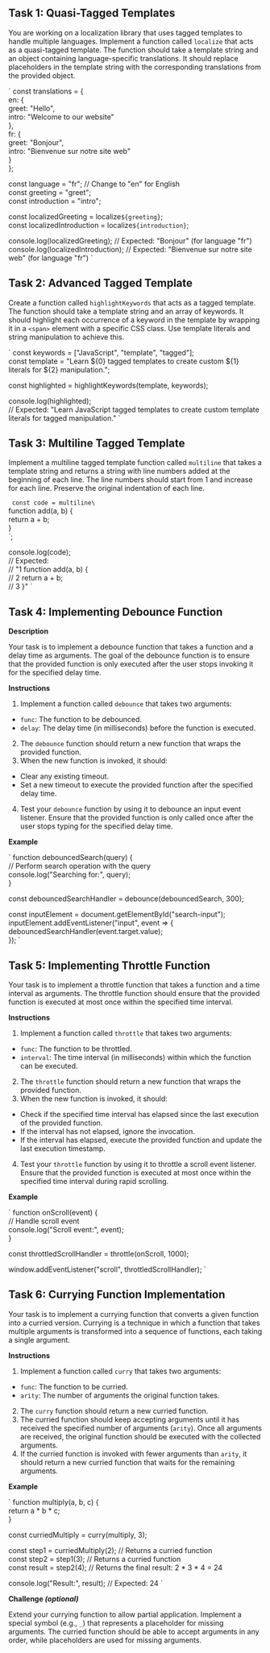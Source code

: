## Task 1: Quasi-Tagged Templates

You are working on a localization library that uses tagged templates to handle multiple languages. Implement a function called `localize` that acts as a quasi-tagged template. The function should take a template string and an object containing language-specific translations. It should replace placeholders in the template string with the corresponding translations from the provided object.

`
const translations = {  
	en: {  
	greet: "Hello",  
	intro: "Welcome to our website"  
},  
	fr: {  
	greet: "Bonjour",  
	intro: "Bienvenue sur notre site web"  
}  
};  
	  
const language = "fr"; // Change to "en" for English  
const greeting = "greet";  
const introduction = "intro";  
  
const localizedGreeting = localize`${greeting}`;  
const localizedIntroduction = localize`${introduction}`;  
  
console.log(localizedGreeting); // Expected: "Bonjour" (for language "fr")  
console.log(localizedIntroduction); // Expected: "Bienvenue sur notre site web" (for language "fr")
`

## Task 2: Advanced Tagged Template

Create a function called `highlightKeywords` that acts as a tagged template. The function should take a template string and an array of keywords. It should highlight each occurrence of a keyword in the template by wrapping it in a `<span>` element with a specific CSS class. Use template literals and string manipulation to achieve this.

`
const keywords = ["JavaScript", "template", "tagged"];  
const template = "Learn \${0} tagged templates to create custom \${1} literals for \${2} manipulation.";  
  
const highlighted = highlightKeywords(template, keywords);  
  
console.log(highlighted);  
// Expected: "Learn <span class='highlight'>JavaScript</span> tagged templates to create custom <span class='highlight'>template</span> literals for <span class='highlight'>tagged</span> manipulation."
`

## Task 3: Multiline Tagged Template

Implement a multiline tagged template function called `multiline` that takes a template string and returns a string with line numbers added at the beginning of each line. The line numbers should start from 1 and increase for each line. Preserve the original indentation of each line.

`
const code = multiline\`  
function add(a, b) {  
return a + b;  
}  
\`;  
  
console.log(code);  
// Expected:  
// "1 function add(a, b) {  
// 2 return a + b;  
// 3 }"
`

## Task 4: Implementing Debounce Function

**Description**

Your task is to implement a debounce function that takes a function and a delay time as arguments. The goal of the debounce function is to ensure that the provided function is only executed after the user stops invoking it for the specified delay time.

**Instructions**

1. Implement a function called `debounce` that takes two arguments:

- `func`: The function to be debounced.
- `delay`: The delay time (in milliseconds) before the function is executed.

2. The `debounce` function should return a new function that wraps the provided function.
3. When the new function is invoked, it should:

- Clear any existing timeout.
- Set a new timeout to execute the provided function after the specified delay time.

4. Test your `debounce` function by using it to debounce an input event listener. Ensure that the provided function is only called once after the user stops typing for the specified delay time.

**Example**

`
function debouncedSearch(query) {  
// Perform search operation with the query  
console.log("Searching for:", query);  
}  
  
const debouncedSearchHandler = debounce(debouncedSearch, 300);  
  
const inputElement = document.getElementById("search-input");  
inputElement.addEventListener("input", event => {  
debouncedSearchHandler(event.target.value);  
});
`

## Task 5: Implementing Throttle Function

Your task is to implement a throttle function that takes a function and a time interval as arguments. The throttle function should ensure that the provided function is executed at most once within the specified time interval.

**Instructions**

1. Implement a function called `throttle` that takes two arguments:

- `func`: The function to be throttled.
- `interval`: The time interval (in milliseconds) within which the function can be executed.

2. The `throttle` function should return a new function that wraps the provided function.
3. When the new function is invoked, it should:

- Check if the specified time interval has elapsed since the last execution of the provided function.
- If the interval has not elapsed, ignore the invocation.
- If the interval has elapsed, execute the provided function and update the last execution timestamp.

4. Test your `throttle` function by using it to throttle a scroll event listener. Ensure that the provided function is executed at most once within the specified time interval during rapid scrolling.

**Example**

`
function onScroll(event) {  
// Handle scroll event  
console.log("Scroll event:", event);  
}  
  
const throttledScrollHandler = throttle(onScroll, 1000);  
  
window.addEventListener("scroll", throttledScrollHandler);
`

## Task 6: Currying Function Implementation

Your task is to implement a currying function that converts a given function into a curried version. Currying is a technique in which a function that takes multiple arguments is transformed into a sequence of functions, each taking a single argument.

**Instructions**

1. Implement a function called `curry` that takes two arguments:

- `func`: The function to be curried.
- `arity`: The number of arguments the original function takes.

2. The `curry` function should return a new curried function.
3. The curried function should keep accepting arguments until it has received the specified number of arguments (`arity`). Once all arguments are received, the original function should be executed with the collected arguments.
4. If the curried function is invoked with fewer arguments than `arity`, it should return a new curried function that waits for the remaining arguments.

**Example**

`
function multiply(a, b, c) {  
return a * b * c;  
}  
  
const curriedMultiply = curry(multiply, 3);  
  
const step1 = curriedMultiply(2); // Returns a curried function  
const step2 = step1(3); // Returns a curried function  
const result = step2(4); // Returns the final result: 2 * 3 * 4 = 24  
  
console.log("Result:", result); // Expected: 24
`

**Challenge *(optional)***

Extend your currying function to allow partial application. Implement a special symbol (e.g., `_`) that represents a placeholder for missing arguments. The curried function should be able to accept arguments in any order, while placeholders are used for missing arguments.
